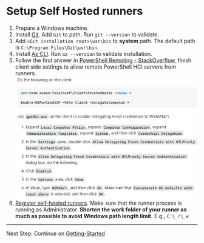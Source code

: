 # Setup Self Hosted runners

1. Prepare a Windows machine.
2. Install [Git](https://git-scm.com/downloads). Add `Git` to path. Run `git --version` to validate.
3. Add `<Git installation root>\usr\bin` to **system** path. The default path is `C:\Program Files\Git\usr\bin`. 
4. Install [Az CLI](https://learn.microsoft.com/en-us/cli/azure/install-azure-cli). Run `az --version` to validate installation.
5. Follow the first answer in [PowerShell Remoting - StackOverflow](https://stackoverflow.com/questions/18113651/powershell-remoting-policy-does-not-allow-the-delegation-of-user-credentials), finish client side settings to allow remote PowerShell HCI servers from runners.![psRemoting](./img/psRemoting.png)
6. [Register self-hosted runners](https://docs.github.com/en/actions/hosting-your-own-runners/managing-self-hosted-runners/adding-self-hosted-runners). Make sure that the runner process is running as Administrator. **Shorten the work folder of your runner as much as possible to avoid Windows path length limit.** E.g., `C:\_r\_w`

---
Next Step: Continue on [Getting-Started](./Getting-Started.md#add-your-first-site)
